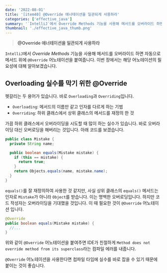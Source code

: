 ```yaml
---
date: '2022-08-01'
title: '[item40] @Override 애너테이션을 일관되게 사용하라'
categories: ['effective_java']
summary: '`IntelliJ`에서 Override Methods 기능을 사용해 메서드를 오버라이드 하면 자동으로 메서드 위에 `@Override` 어노테이션을 붙여줍니다. 이번 장에서는 해당 어노테이션의 필요성에 대해 알아보겠습니다.'
thumbnail: './effective_java_thumb.png'
---
```


> **@Override 애너테이션을 일관되게 사용하라**

`IntelliJ`에서 *Override Methods* 기능을 사용해 메서드를 오버라이드 하면 자동으로 메서드 위에 `@Override` 어노테이션을 붙여줍니다. 이번 장에서는 해당 어노테이션의 필요성에 대해 알아보겠습니다.

## Overloading 실수를 막기 위한 @Override
헷갈리는 두 용어가 있습니다. 바로 `Overloading`과 `Overriding`입니다.
- `Overloading`: 메서드의 이름만 같고 인자를 다르게 하는 기법
- `Overriding`: 하위 클래스에서 상위 클래스의 메서드를 재정의 한 것

가끔 하위 클래스에서 오버라이딩을 시도할 때 많이 하는 실수가 있습니다. 바로 오버라이딩 대신 오버로딩을 해버리는 것입니다. 아래 코드를 보겠습니다.
```java
public class Mistake {
  private String name;

  public boolean equals(Mistake mistake) {
    if (this == mistake) {
      return true;
    }
    return Objects.equals(name, mistake.name);
  }
}
```
`equals()`를 잘 재정의하여 사용한 것 같지만, 사실 상위 클래스의 `equals()` 메서드는 인자로 `Mistake`가 아니라 `Object`를 받습니다. 이는 명백한 오버로딩입니다. 하지만 코드 작성자는 오버라이딩을 기대했을 것입니다. 이 때 필요한 것이 `@Override` 어노테이션 입니다.
```java
@Override
public boolean equals(Mistake mistake) {
  //...
}
```
위와 같이 `@Override` 어노테이션을 붙여주면 IDE가 친절하게 `Method does not override method from its superclass`라는 컴파일 에러를 내줍니다. 

`@Override` 어노테이션을 사용한다면 컴파일 타임에 실수를 바로 잡을 수 있기 때문에 붙이는 것이 좋습니다.